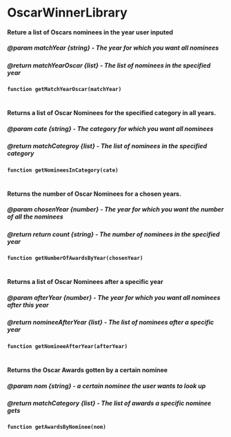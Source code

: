 # OscarWinnerLibrary


#### Reture a list of Oscars nominees in the year user inputed

##### @param matchYear {string} - The year for which you want all nominees
##### @return matchYearOscar {list} - The list of nominees in the specified year
**`function getMatchYearOscar(matchYear)`**


#


#### Returns a list of Oscar Nominees for the specified category in all years.

##### @param cate {string} - The category for which you want all nominees
##### @return matchCategroy {list} - The list of nominees in the specified category
**`function getNomineesInCategory(cate)`**


#


#### Returns the number of Oscar Nominees for a chosen years.

##### @param chosenYear {number} - The year for which you want the number of all the nominees
##### @return return count {string} - The number of nominees in the specified year
**`function getNumberOfAwardsByYear(chosenYear)`**


#


#### Returns a list of Oscar Nominees after a specific year

##### @param afterYear {number} - The year for which you want all nominees after this year
##### @return nomineeAfterYear {list} - The list of nominees after a specific year
**`function getNomineeAfterYear(afterYear)`**


#



#### Returns the Oscar Awards gotten by a certain nominee

##### @param nom {string} - a certain nominee the user wants to look up 
##### @return matchCategory {list} - The list of awards a specific nominee gets
**`function getAwardsByNominee(nom)`**
